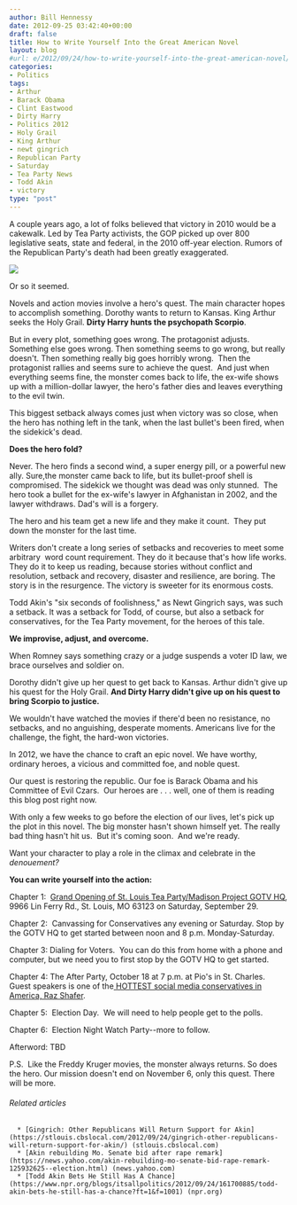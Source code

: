 ```yaml
---
author: Bill Hennessy
date: 2012-09-25 03:42:40+00:00
draft: false
title: How to Write Yourself Into the Great American Novel
layout: blog
#url: e/2012/09/24/how-to-write-yourself-into-the-great-american-novel/
categories:
- Politics
tags:
- Arthur
- Barack Obama
- Clint Eastwood
- Dirty Harry
- Politics 2012
- Holy Grail
- King Arthur
- newt gingrich
- Republican Party
- Saturday
- Tea Party News
- Todd Akin
- victory
type: "post"
---
```


A couple years ago, a lot of folks believed that victory in 2010 would be a cakewalk. Led by Tea Party activists, the GOP picked up over 800 legislative seats, state and federal, in the 2010 off-year election. Rumors of the Republican Party's death had been greatly exaggerated.

[![](https://ludicrite.files.wordpress.com/2012/09/dirtyharry.jpg)
](https://ludicrite.files.wordpress.com/2012/09/dirtyharry.jpg)

Or so it seemed.

Novels and action movies involve a hero's quest. The main character hopes to accomplish something. Dorothy wants to return to Kansas. King Arthur seeks the Holy Grail. **Dirty Harry hunts the psychopath Scorpio**.

But in every plot, something goes wrong. The protagonist adjusts. Something else goes wrong. Then something seems to go wrong, but really doesn't. Then something really big goes horribly wrong.  Then the protagonist rallies and seems sure to achieve the quest.  And just when everything seems fine, the monster comes back to life, the ex-wife shows up with a million-dollar lawyer, the hero's father dies and leaves everything to the evil twin.

This biggest setback always comes just when victory was so close, when the hero has nothing left in the tank, when the last bullet's been fired, when the sidekick's dead.

**Does the hero fold?**

Never. The hero finds a second wind, a super energy pill, or a powerful new ally. Sure,the monster came back to life, but its bullet-proof shell is compromised. The sidekick we thought was dead was only stunned.  The hero took a bullet for the ex-wife's lawyer in Afghanistan in 2002, and the lawyer withdraws. Dad's will is a forgery.

The hero and his team get a new life and they make it count.  They put down the monster for the last time.

Writers don't create a long series of setbacks and recoveries to meet some arbitrary  word count requirement. They do it because that's how life works. They do it to keep us reading, because stories without conflict and resolution, setback and recovery, disaster and resilience, are boring. The story is in the resurgence. The victory is sweeter for its enormous costs.

Todd Akin's "six seconds of foolishness," as Newt Gingrich says, was such a setback. It was a setback for Todd, of course, but also a setback for conservatives, for the Tea Party movement, for the heroes of this tale.

**We improvise, adjust, and overcome.**

When Romney says something crazy or a judge suspends a voter ID law, we brace ourselves and soldier on.

Dorothy didn't give up her quest to get back to Kansas. Arthur didn't give up his quest for the Holy Grail. **And Dirty Harry didn't give up on his quest to bring Scorpio to justice.**

We wouldn't have watched the movies if there'd been no resistance, no setbacks, and no anguishing, desperate moments. Americans live for the challenge, the fight, the hard-won victories.

In 2012, we have the chance to craft an epic novel. We have worthy, ordinary heroes, a vicious and committed foe, and noble quest.

Our quest is restoring the republic. Our foe is Barack Obama and his Committee of Evil Czars.  Our heroes are . . . well, one of them is reading this blog post right now.

With only a few weeks to go before the election of our lives, let's pick up the plot in this novel. The big monster hasn't shown himself yet. The really bad thing hasn't hit us.  But it's coming soon.  And we're ready.

Want your character to play a role in the climax and celebrate in the _denouement?_

**You can write yourself into the action:**

Chapter 1:  [Grand Opening of St. Louis Tea Party/Madison Project GOTV HQ](https://www.facebook.com/events/511478382214239/), 9966 Lin Ferry Rd., St. Louis, MO 63123 on Saturday, September 29.

Chapter 2:  Canvassing for Conservatives any evening or Saturday. Stop by the GOTV HQ to get started between noon and 8 p.m. Monday-Saturday.

Chapter 3: Dialing for Voters.  You can do this from home with a phone and computer, but we need you to first stop by the GOTV HQ to get started.

Chapter 4: The After Party, October 18 at 7 p.m. at Pio's in St. Charles.  Guest speakers is one of the[ HOTTEST social media conservatives in America, Raz Shafer](https://www.rightwingnews.com/special/the-20-hottest-conservative-men-in-the-new-media-for-2012/).

Chapter 5:  Election Day.  We will need to help people get to the polls.

Chapter 6:  Election Night Watch Party--more to follow.

Afterword: TBD

P.S.  Like the Freddy Kruger movies, the monster always returns. So does the hero. Our mission doesn't end on November 6, only this quest. There will be more.


###### Related articles





	  * [Gingrich: Other Republicans Will Return Support for Akin](https://stlouis.cbslocal.com/2012/09/24/gingrich-other-republicans-will-return-support-for-akin/) (stlouis.cbslocal.com)
	  * [Akin rebuilding Mo. Senate bid after rape remark](https://news.yahoo.com/akin-rebuilding-mo-senate-bid-rape-remark-125932625--election.html) (news.yahoo.com)
	  * [Todd Akin Bets He Still Has A Chance](https://www.npr.org/blogs/itsallpolitics/2012/09/24/161700885/todd-akin-bets-he-still-has-a-chance?ft=1&f=1001) (npr.org)

